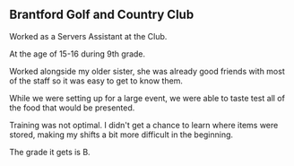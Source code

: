 ## Brantford Golf and Country Club

Worked as a Servers Assistant at the Club.

At the age of 15-16 during 9th grade.

Worked alongside my older sister, she was already good friends with most of the staff so it was easy to get to know them.

While we were setting up for a large event, we were able to taste test all of the food that would be presented.

Training was not optimal. I didn't get a chance to learn where items were stored, making my shifts a bit more difficult in the beginning.

The grade it gets is B.

